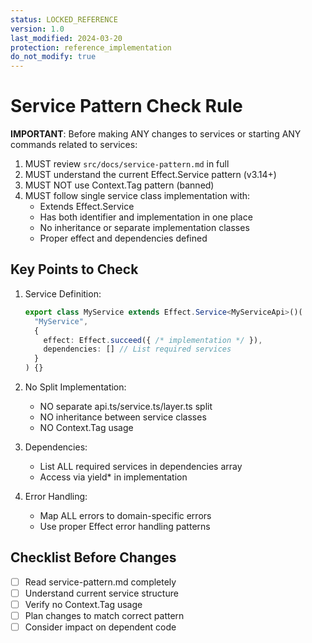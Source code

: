 ```yaml
---
status: LOCKED_REFERENCE
version: 1.0
last_modified: 2024-03-20
protection: reference_implementation
do_not_modify: true
---
```


# Service Pattern Check Rule

**IMPORTANT**: Before making ANY changes to services or starting ANY commands related to services:

1. MUST review `src/docs/service-pattern.md` in full
2. MUST understand the current Effect.Service pattern (v3.14+)
3. MUST NOT use Context.Tag pattern (banned)
4. MUST follow single service class implementation with:
   - Extends Effect.Service
   - Has both identifier and implementation in one place
   - No inheritance or separate implementation classes
   - Proper effect and dependencies defined

## Key Points to Check

1. Service Definition:
   ```typescript
   export class MyService extends Effect.Service<MyServiceApi>()(
     "MyService",
     {
       effect: Effect.succeed({ /* implementation */ }),
       dependencies: [] // List required services
     }
   ) {}
   ```

2. No Split Implementation:
   - NO separate api.ts/service.ts/layer.ts split
   - NO inheritance between service classes
   - NO Context.Tag usage

3. Dependencies:
   - List ALL required services in dependencies array
   - Access via yield* in implementation

4. Error Handling:
   - Map ALL errors to domain-specific errors
   - Use proper Effect error handling patterns

## Checklist Before Changes

- [ ] Read service-pattern.md completely
- [ ] Understand current service structure
- [ ] Verify no Context.Tag usage
- [ ] Plan changes to match correct pattern
- [ ] Consider impact on dependent code 